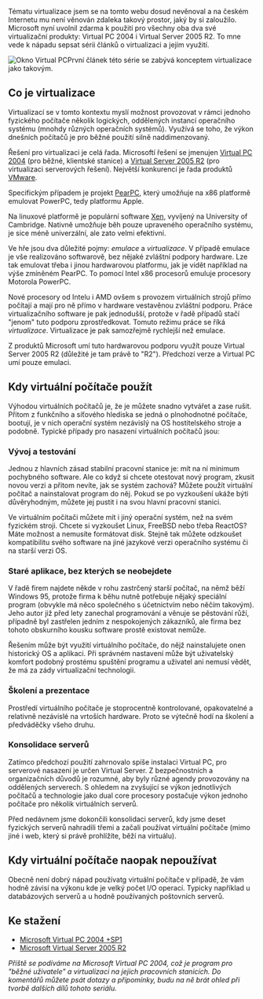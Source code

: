 <!-- dcterms:identifier = aspnetcz#103 -->
<!-- dcterms:title = Virtualizace: Úvod -->
<!-- dcterms:abstract = Tématu virtualizace jsem se na tomto webu dosud nevěnoval a na českém Internetu mu není věnován zdaleka takový prostor, jaký by si zaloužilo. Microsoft nyní uvolnil zdarma k použití pro všechny oba dva své virtualizační produkty: Virtual PC 2004 i Virtual Server 2005 R2. To mne vede k nápadu sepsat sérii článků o virtualizaci a jejím využití. První článek této série se zabývá konceptem virtualizace jako takovým. -->
<!-- np9:categoryId = 1 -->
<!-- x4w:category = Tipy, triky -->
<!-- np9:authorId = 1 -->
<!-- np9:authorEmail = michal.valasek@altairis.cz -->
<!-- dcterms:creator = Michal Altair Valášek -->
<!-- np9:serialId = 1 -->
<!-- x4w:serial = Virtualizace -->
<!-- dcterms:created = 2006-07-15T01:01:01.603+02:00 -->
<!-- dcterms:dateAccepted = 2006-07-15T01:01:01.603+02:00 -->

Tématu virtualizace jsem se na tomto webu dosud nevěnoval a na českém Internetu mu není věnován zdaleka takový prostor, jaký by si zaloužilo. Microsoft nyní uvolnil zdarma k použití pro všechny oba dva své virtualizační produkty: Virtual PC 2004 i Virtual Server 2005 R2. To mne vede k nápadu sepsat sérii článků o virtualizaci a jejím využití. 

![Okno Virtual PC](/Files/20060715-VirtualPC.png)První článek této série se zabývá konceptem virtualizace jako takovým.

## Co je virtualizace

Virtualizací se v tomto kontextu myslí možnost provozovat v rámci jednoho fyzického počítače několik logických, oddělených instancí operačního systému (mnohdy různých operačních systémů). Využívá se toho, že výkon dnešních počítačů je pro běžné použití silně naddimenzovaný.

Řešení pro virtualizaci je celá řada. Microsoftí řešení se jmenujen [Virtual PC 2004](http://www.microsoft.com/windows/virtualpc/default.mspx) (pro běžné, klientské stanice) a [Virtual Server 2005 R2](http://www.microsoft.com/windowsserversystem/virtualserver/default.mspx) (pro virtualizaci serverových řešení). Největší konkurencí je řada produktů [VMware](http://www.vmware.com/). 

Specifickým případem je projekt [PearPC](http://pearpc.sourceforge.net/), který umožňuje na x86 platformě emulovat PowerPC, tedy platformu Apple.

Na linuxové platformě je populární software [Xen](http://www.cl.cam.ac.uk/Research/SRG/netos/xen/), vyvíjený na University of Cambridge. Nativně umožňuje běh pouze upraveného operačního systému, je sice méně univerzální, ale zato velmi efektivní.

Ve hře jsou dva důležité pojmy: *emulace* a *virtualizace*. V případě emulace je vše realizováno softwarově, bez nějaké zvláštní podpory hardware. Lze tak emulovat třeba i jinou hardwarovou platformu, jak je vidět například na výše zmíněném PearPC. To pomocí Intel x86 procesorů emuluje procesory Motorola PowerPC.

Nové procesory od Intelu i AMD ovšem s provozem virtuálních strojů přímo počítají a mají pro ně přímo v hardware vestavěnou zvláštní podporu. Práce virtualizačního software je pak jednodušší, protože v řadě případů stačí "jenom" tuto podporu zprostředkovat. Tomuto režimu práce se říká *virtualizace*. Virtualizace je pak samozřejmě rychlejší než emulace.

Z produktů Microsoft umí tuto hardwarovou podporu využít pouze Virtual Server 2005 R2 (důležité je tam právě to "R2"). Předchozí verze a Virtual PC umí pouze emulaci.

## Kdy virtuální počítače použít

Výhodou virtuálních počítačů je, že je můžete snadno vytvářet a zase rušit. Přitom z funkčního a síťového hlediska se jedná o plnohodnotné počítače, bootují, je v nich operační systém nezávislý na OS hostitelského stroje a podobně. Typické případy pro nasazení virtuálních počítačů jsou:

### Vývoj a testování

Jednou z hlavních zásad stabilní pracovní stanice je: mít na ní minimum pochybného software. Ale co když si chcete otestovat nový program, zkusit novou verzi a přitom nevíte, jak se systém zachová? Můžete použít virtuální počítač a nainstalovat program do něj. Pokud se po vyzkoušení ukáže býti důvěryhodným, můžete jej pustit i na svou hlavní pracovní stanici.

Ve virtuálním počítači můžete mít i jiný operační systém, než na svém fyzickém stroji. Chcete si vyzkoušet Linux, FreeBSD nebo třeba ReactOS? Máte možnost a nemusíte formátovat disk. Stejně tak můžete odzkoušet kompatibilitu svého software na jiné jazykové verzi operačního systému či na starší verzi OS.

### Staré aplikace, bez kterých se neobejdete

V řadě firem najdete někde v rohu zastrčený starší počítač, na němž běží Windows 95, protože firma k běhu nutně potřebuje nějaký speciální program (obvykle má něco společného s účetnictvím nebo něčím takovým). Jeho autor již před lety zanechal programování a věnuje se pěstování růží, případně byl zastřelen jedním z nespokojených zákazníků, ale firma bez tohoto obskurního kousku software prostě existovat nemůže.

Řešením může být využití virtuálního počítače, do nějž nainstalujete onen historický OS a aplikaci. Při správném nastavení může být uživatelský komfort podobný prostému spuštění programu a uživatel ani nemusí vědět, že má za zády virtualizační technologii.

### Školení a prezentace

Prostředí virtuálního počítače je stoprocentně kontrolované, opakovatelné a relativně nezávislé na vrtoších hardware. Proto se výtečně hodí na školení a předváděčky všeho druhu.

### Konsolidace serverů

Zatímco předchozí použití zahrnovalo spíše instalaci Virtual PC, pro serverové nasazení je určen Virtual Server. Z bezpečnostních a organizačních důvodů je rozumné, aby byly různé agendy provozovány na oddělených serverech. S ohledem na zvyšující se výkon jednotlivých počítačů a technologie jako dual core procesory postačuje výkon jednoho počítače pro několik virtuálních serverů.

Před nedávnem jsme dokončili konsolidaci serverů, kdy jsme deset fyzických serverů nahradili třemi a začali používat virtuální počítače (mimo jiné i web, který si právě prohlížíte, běží na virtuálu).

## Kdy virtuální počítače naopak nepoužívat

Obecně není dobrý nápad používatg virtuální počítače v případě, že vám hodně závisí na výkonu kde je velký počet I/O operací. Typicky například u databázových serverů a u hodně používaných poštovních serverů.

## Ke stažení

*   [Microsoft Virtual PC 2004 +SP1](http://www.microsoft.com/windows/virtualpc/downloads/sp1.mspx) 
*   [Microsoft Virtual Server 2005 R2](http://www.microsoft.com/windowsserversystem/virtualserver/software/default.mspx) 

*Příště se podíváme na Microsoft Virtual PC 2004, což je program pro "běžné uživatele" a virtualizaci na jejich pracovních stanicích. Do komentářů můžete psát dotazy a připomínky, budu na ně brát ohled při tvorbě dalších dílů tohoto seriálu.* 